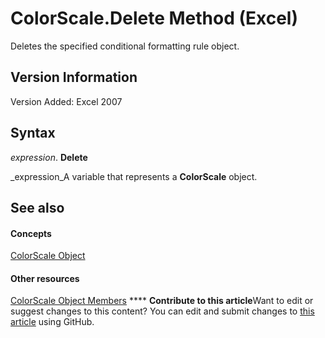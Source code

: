 
# ColorScale.Delete Method (Excel)

Deletes the specified conditional formatting rule object.


## Version Information

Version Added: Excel 2007 


## Syntax

 _expression_. **Delete**

 _expression_A variable that represents a  **ColorScale** object.


## See also


#### Concepts


 [ColorScale Object](3982b041-9178-7a45-7453-c88963501a3c.md)
#### Other resources


 [ColorScale Object Members](e14df078-3af6-a32e-d66f-3410b7bdb4d4.md)
****   **Contribute to this article**Want to edit or suggest changes to this content? You can edit and submit changes to  [this article](https://github.com/jhershey00/VBA_Excel_Test/OpenXMLCon/articles/57976564-37a4-929b-528f-276668e899e1.md) using GitHub.

